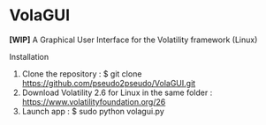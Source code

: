 # VolaGUI
**[WIP]** A Graphical User Interface for the Volatility framework (Linux)

Installation

1. Clone the repository : $ git clone https://github.com/pseudo2pseudo/VolaGUI.git
2. Download Volatility 2.6 for Linux in the same folder : https://www.volatilityfoundation.org/26
3. Launch app : $ sudo python volagui.py
